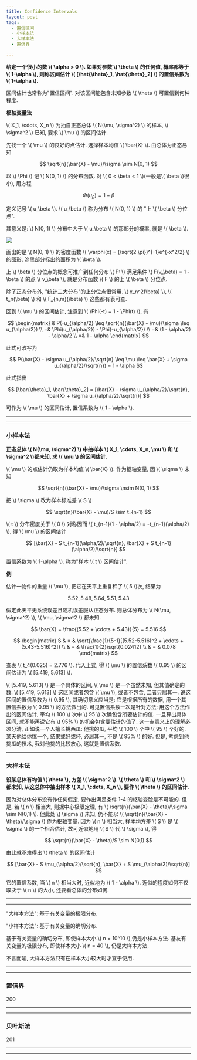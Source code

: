 ```yaml
---
title: Confidence Intervals
layout: post
tags:
  - 置信区间
  - 小样本法
  - 大样本法
  - 置信界

---
```


**给定一个很小的数 \\( \alpha > 0 \\). 如果对参数 \\( \theta \\) 的任何值, 概率都等于 \\( 1-\alpha \\), 则称区间估计 \\( [\hat{\theta}_1, \hat{\theta}_2] \\) 的置信系数为 \\( 1-\alpha \\).**

区间估计也常称为"置信区间". 对该区间能包含未知参数 \\( \theta \\) 可置信到何种程度.

**枢轴变量法**

\\( X_1, \cdots, X_n \\) 为抽自正态总体 \\( N(\mu, \sigma^2) \\) 的样本, \\( \sigma^2 \\) 已知, 要求 \\( \mu \\) 的区间估计.

先找一个 \\( \mu \\) 的良好的点估计. 选择样本均值 \\( \bar{X} \\). 由总体为正态易知

$$
\sqrt{n}(\bar{X} - \mu)/\sigma \sim N(0, 1)
$$

以 \\( \Phi \\) 记 \\( N(0, 1) \\) 的分布函数. 对 \\( 0 < \beta < 1 \\)(一般是\\( \beta \\)很小), 用方程

$$
\Phi(u_\beta) = 1 - \beta
$$

定义记号 \\( u\_\beta \\). \\( u\_\beta \\) 称为分布 \\( N(0, 1) \\) 的 "上 \\( \beta \\) 分位点".

其意义是: \\( N(0, 1) \\) 分布中大于 \\( u_\beta \\) 的那部分的概率, 就是 \\( \beta \\).

[![](/files/2013/zxqj.png)](http://mongoo.cn)

画出的是 \\( N(0, 1) \\) 的密度函数 \\( \varphi(x) = (\sqrt{2 \pi})^{-1}e^{-x^2/2} \\) 的图形, 涂黑部分标出的面积为 \\( \beta \\).

上 \\( \beta \\) 分位点的概念可推广到任何分布 \\( F: \\) 满足条件 \\( F(v\_\beta) = 1 - \beta \\) 的点 \\( v\_\beta \\), 就是分布函数 \\( F \\) 的上 \\( \beta \\) 分位点.

除了正态分布外, "统计三大分布"的上分位点很常用. \\( x_n^2(\beta) \\), \\( t_n(\beta) \\) 和 \\( F_{n,m}(\beta) \\) 这些都有表可查.

回到 \\( \mu \\) 的区间估计, 注意到 \\( \Phi(-t) = 1 - \Phi(t) \\), 有

$$
\begin{matrix}
 & P(-u_{\alpha/2} \leq \sqrt{n}(\bar{X} - \mu)/\sigma \leq u_{\alpha/2}) \\
=& \Phi(u_{\alpha/2}) - \Phi(-u_{\alpha/2}) \\
=& (1 - \alpha/2) - \alpha/2 \\
=& 1 - \alpha
\end{matrix}
$$

此式可改写为

$$
P(\bar{X} - \sigma u_{\alpha/2}/\sqrt{n} \leq \mu \leq \bar{X} + \sigma u_{\alpha/2}/\sqrt{n}) = 1 - \alpha
$$

此式指出

$$
[\bar{\theta}_1, \bar{\theta}_2] = [\bar{X} - \sigma u_{\alpha/2}/\sqrt{n}, \bar{X} + \sigma u_{\alpha/2}/\sqrt{n}]
$$

可作为 \\( \mu \\) 的区间估计, 置信系数为 \\( 1 - \alpha \\).

----
----

### 小样本法

**正态总体 \\( N(\mu, \sigma^2) \\) 中抽样本 \\( X_1, \cdots, X_n, \mu \\) 和 \\( \sigma^2 \\)都未知, 求 \\( \mu \\) 的区间估计.**

\\( \mu \\) 的点估计仍取为样本均值 \\( \bar{X} \\). 作为枢轴变量, 因 \\( \sigma \\) 未知

$$
\sqrt{n}(\bar{X} - \mu)/\sigma \nsim N(0, 1)
$$

把 \\( \sigma \\) 改为样本标准差 \\( S \\)

$$
\sqrt{n}(\bar{X} - \mu)/S \sim t_{n-1}
$$

\\( t \\) 分布密度关于 \\( 0 \\) 对称因而 \\( t\_{n-1}(1 - \alpha/2) = -t\_{n-1}(\alpha/2) \\), 得 \\( \mu \\) 的区间估计

$$
[\bar{X} - S t_{n-1}(\alpha/2)/\sqrt{n}, \bar{X} + S t_{n-1}(\alpha/2)/\sqrt{n}]
$$

置信系数为 \\( 1-\alpha \\). 称为"样本 \\( t \\) 区间估计".

**例**

估计一物件的重量 \\( \mu \\), 把它在天平上重复秤了 \\( 5 \\)次, 结果为

$$
5.52, 5.48, 5.64, 5.51, 5.43
$$

假定此天平无系统误差且随机误差服从正态分布. 则总体分布为 \\( N(\mu, \sigma^2) \\), \\( \mu, \sigma^2 \\) 都未知.

$$
\bar{X} = \frac{(5.52 + \cdots + 5.43)}{5} = 5.516
$$

$$
\begin{matrix}
S & = & \sqrt{\frac{1}{5-1}[(5.52-5.516)^2 + \cdots + (5.43-5.516)^2]} \\
  & = & \frac{1}{2}\sqrt{0.02412} \\
  & = & 0.078
\end{matrix}
$$

查表 \\( t_4(0.025) = 2.776 \\). 代入上式, 得 \\( \mu \\) 的置信系数 \\( 0.95 \\) 的区间估计为 \\( [5.419, 5.613] \\).

\\( [5.419, 5.613] \\) 是一个具体的区间, \\( \mu \\) 是一个虽然未知, 但其值确定的数. \\( [5.419, 5.613] \\) 这区间或者包含 \\( \mu \\), 或者不包含, 二者只居其一. 说这区间的置信系数为 \\( 0.95 \\), 其确切意义应当是: 它是根据所有的数据, 用一个其置信系数为 \\( 0.95 \\) 的方法做出的. 可见置信系数一次是针对方法: 用这个方法作出的区间估计, 平均 \\( 100 \\) 次中 \\( 95 \\) 次确包含所要估计的值. 一旦算出具体区间, 就不能再说它有 \\( 95% \\) 的机会包含要估计的值了. 这一点意义上的理解必须分清, 正如说一个人擅长挑西瓜: 他挑的瓜, 平均 \\( 100 \\) 个中 \\( 95 \\) 个好的. 某天他给你挑一个, 结果或好或坏, 必居其一, 不是 \\( 95% \\) 的好. 但是, 考虑到他挑瓜的技术, 我对他挑的比较放心, 这就是置信系数.

----

### 大样本法

**设某总体有均值 \\( \theta \\), 方差 \\( \sigma^2 \\). \\( \theta \\) 和 \\( \sigma^2 \\) 都未知, 从这总体中抽出样本 \\( X_1, \cdots, X_n \\), 要作 \\( \theta \\) 的区间估计.**

因为对总体分布没有作任何假定, 要作出满足条件 1-4 的枢轴变脸是不可能的. 但是, 若 \\( n \\) 相当大, 则据中心极限定理, 有 \\( \sqrt{n}(\bar{X} - \theta)/\sigma \sim N(0,1) \\). 但此处 \\( \sigma \\) 未知, 仍不能以 \\( \sqrt{n}(\bar{X} - \theta)/\sigma \\) 作为枢轴变量. 因为 \\( n \\) 相当大, 样本均方差 \\( S \\) 是 \\( \sigma \\) 的一个相合估计, 故可近似地用 \\( S \\) 代 \\( \sigma \\), 得

$$
\sqrt{n}(\bar{X} - \theta)/S \sim N(0,1)
$$

由此就不难得出 \\( \theta \\) 的区间估计

$$
[\bar{X} - S \mu_(\alpha/2)/\sqrt{n}, \bar{X} + S \mu_(\alpha/2)/\sqrt{n}]
$$

它的置信系数, 当 \\( n \\) 相当大时, 近似地为 \\( 1 - \alpha \\). 近似的程度如何不仅取决于 \\( n \\) 的大小, 还要看总体的分布如何.

----
----

"大样本方法": 基于有关变量的极限分布.

"小样本方法": 基于有关变量的确切分布.

基于有关变量的确切分布, 即使样本大小 \\( n = 10^10 \\),仍是小样本方法.
基友有关变量的极限分布, 即使样本大小 \\( n = 40 \\), 仍是大样本方法.

不言而喻, 大样本方法只有在样本大小较大时才宜于使用.

----
----

### 置信界

200

----
----

### 贝叶斯法

201

----
----
